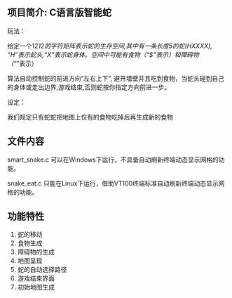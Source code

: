 ## 项目简介: C语言版智能蛇

玩法：

给定一个12*12的字符矩阵表示蛇的生存空间,其中有一条长度5的蛇(HXXXX), “H”表示蛇头,“X”表示蛇身体。空间中可能有食物（“$”表示）和障碍物（“*”表示）

算法自动控制蛇的前进方向“左右上下”, 避开墙壁并且吃到食物，当蛇头碰到自己的身体或走出边界,游戏结束,否则蛇按你指定方向前进一步。

设定：

我们规定只有蛇蛇把地图上仅有的食物吃掉后再生成新的食物

## 文件内容

smart_snake.c 可以在Windows下运行，不具备自动刷新终端动态显示网格的功能。

snake_eat.c 只能在Linux下运行，借助VT100终端标准自动刷新终端动态显示网格的功能。

## 功能特性

1. 蛇的移动
2. 食物生成
3. 障碍物的生成
4. 地图呈现
5. 蛇的自动选择路径
6. 游戏结束界面
7. 初始地图生成
   